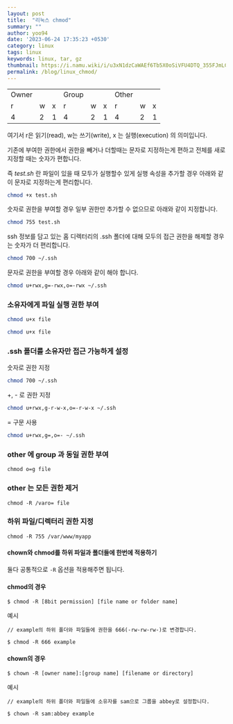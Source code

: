 ```yaml
---
layout: post
title:  "리눅스 chmod"
summary: ""
author: yoo94
date: '2023-06-24 17:35:23 +0530'
category: linux
tags: linux
keywords: linux, tar, gz
thumbnail: https://i.namu.wiki/i/u3xN1dzCaWAEf6Tb5X0oSiVFU4DTQ_355FJmLCSTY7GZNyOnv60tkvcu0s0cD4Oce9vK6kylpAIEU-BYcju6Ww.webp
permalink: /blog/linux_chmod/
---
```



|       |     |     |       |     |     |       |     |     |
| ----- | --- | --- | ----- | --- | --- | ----- | --- | --- |
| Owner |     |     | Group |     |     | Other |     |     |
| r     | w   | x   | r     | w   | x   | r     | w   | x   |
| 4     | 2   | 1   | 4     | 2   | 1   | 4     | 2   | 1   |

여기서 r은 읽기(read), w는 쓰기(write), x 는 실행(execution) 의 의미입니다.

기존에 부여한 권한에서 권한을 빼거나 더할때는 문자로 지정하는게 편하고 전체를 새로 지정할 때는 숫자가 편합니다.

즉 _test.sh_ 란 파일이 있을 때 모두가 실행할수 있게 실행 속성을 추가할 경우 아래와 같이 문자로 지정하는게 편리합니다.

```bash
chmod +x test.sh
```

숫자로 권한을 부여할 경우 일부 권한만 추가할 수 없으므로 아래와 같이 지정합니다.

```bash
chmod 755 test.sh
```


ssh 정보를 담고 있는 홈 디렉터리의 .ssh 폴더에 대해 모두의 접근 권한을 해제할 경우는 숫자가 더 편리합니다.

```bash
chmod 700 ~/.ssh
```

문자로 권한을 부여할 경우 아래와 같이 해야 합니다.

```bash
chmod u+rwx,g=-rwx,o=-rwx ~/.ssh
```

### 소유자에게 파일 실행 권한 부여

```bash
chmod u+x file
```

```bash
chmod u+x file
```


### .ssh 폴더를 소유자만 접근 가능하게 설정

숫자로 권한 지정

```bash
chmod 700 ~/.ssh
```

+, - 로 권한 지정

```bash
chmod u+rwx,g-r-w-x,o=-r-w-x ~/.ssh
```

= 구문 사용

```bash
chmod u+rwx,g=,o=- ~/.ssh
```


### other 에 group 과 동일 권한 부여

```shell
chmod o=g file
```

### other 는 모든 권한 제거
```shell
chmod -R /varo= file
```

### 하위 파일/디렉터리 권한 지정

```shell
chmod -R 755 /var/www/myapp
```

#### chown와 chmod를 하위 파일과 폴더들에 한번에 적용하기
둘다 공통적으로 `-R` 옵션을 적용해주면 됩니다.
#### chmod의 경우

```shell
$ chmod -R [8bit permission] [file name or folder name]
```

예시

```shell
// example의 하위 폴더와 파일들에 권한을 666(-rw-rw-rw-)로 변경합니다.

$ chmod -R 666 example
```



#### chown의 경우

```shell
$ chown -R [owner name]:[group name] [filename or directory]
```

예시

```shell
// example의 하위 폴더와 파일들에 소유자를 sam으로 그룹을 abbey로 설정합니다.

$ chown -R sam:abbey example
```